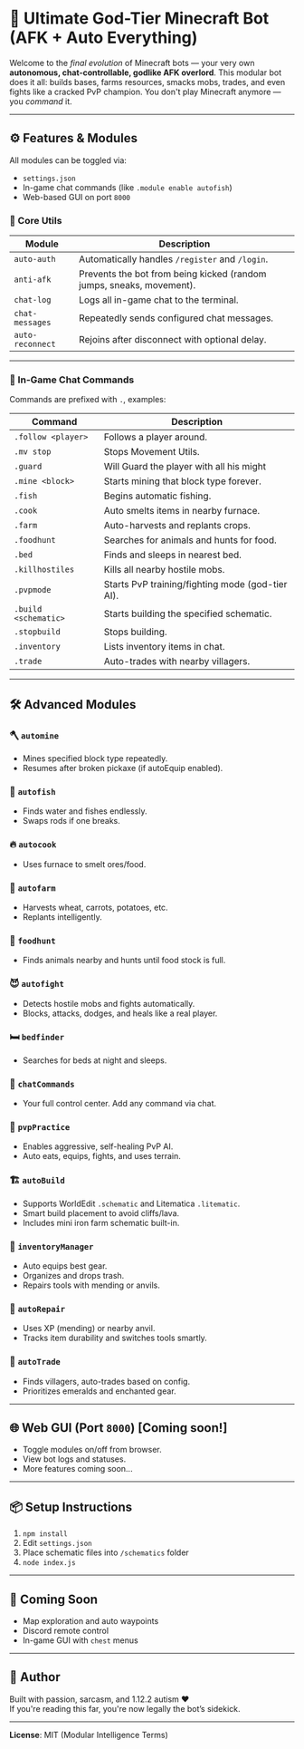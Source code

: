 # 🧠 Ultimate God-Tier Minecraft Bot (AFK + Auto Everything)

Welcome to the *final evolution* of Minecraft bots — your very own **autonomous, chat-controllable, godlike AFK overlord**. This modular bot does it all: builds bases, farms resources, smacks mobs, trades, and even fights like a cracked PvP champion. You don't play Minecraft anymore — you *command* it.

---

## ⚙️ Features & Modules

All modules can be toggled via:
- `settings.json`
- In-game chat commands (like `.module enable autofish`)
- Web-based GUI on port `8000`

### 🧼 Core Utils

| Module         | Description |
|----------------|-------------|
| `auto-auth`    | Automatically handles `/register` and `/login`. |
| `anti-afk`     | Prevents the bot from being kicked (random jumps, sneaks, movement). |
| `chat-log`     | Logs all in-game chat to the terminal. |
| `chat-messages`| Repeatedly sends configured chat messages. |
| `auto-reconnect`| Rejoins after disconnect with optional delay. |

---

### 💬 In-Game Chat Commands

Commands are prefixed with `.`, examples:

| Command | Description |
|---------|-------------|
| `.follow <player>` | Follows a player around. |
| `.mv stop` | Stops Movement Utils. |
| `.guard` | Will Guard the player with all his might|
| `.mine <block>` | Starts mining that block type forever. |
| `.fish` | Begins automatic fishing. |
| `.cook` | Auto smelts items in nearby furnace. |
| `.farm` | Auto-harvests and replants crops. |
| `.foodhunt` | Searches for animals and hunts for food. |
| `.bed` | Finds and sleeps in nearest bed. |
| `.killhostiles` | Kills all nearby hostile mobs. |
| `.pvpmode` | Starts PvP training/fighting mode (god-tier AI). |
| `.build <schematic>` | Starts building the specified schematic. |
| `.stopbuild` | Stops building. |
| `.inventory` | Lists inventory items in chat. |
| `.trade` | Auto-trades with nearby villagers. |

---

## 🛠️ Advanced Modules

### 🪓 `automine`
- Mines specified block type repeatedly.
- Resumes after broken pickaxe (if autoEquip enabled).

### 🎣 `autofish`
- Finds water and fishes endlessly.
- Swaps rods if one breaks.

### 🔥 `autocook`
- Uses furnace to smelt ores/food.

### 🌾 `autofarm`
- Harvests wheat, carrots, potatoes, etc.
- Replants intelligently.

### 🥩 `foodhunt`
- Finds animals nearby and hunts until food stock is full.

### 😈 `autofight`
- Detects hostile mobs and fights automatically.
- Blocks, attacks, dodges, and heals like a real player.

### 🛏️ `bedfinder`
- Searches for beds at night and sleeps.

### 💬 `chatCommands`
- Your full control center. Add any command via chat.

### 💪 `pvpPractice`
- Enables aggressive, self-healing PvP AI.
- Auto eats, equips, fights, and uses terrain.

### 🏗️ `autoBuild`
- Supports WorldEdit `.schematic` and Litematica `.litematic`.
- Smart build placement to avoid cliffs/lava.
- Includes mini iron farm schematic built-in.

### 🧰 `inventoryManager`
- Auto equips best gear.
- Organizes and drops trash.
- Repairs tools with mending or anvils.

### 🔧 `autoRepair`
- Uses XP (mending) or nearby anvil.
- Tracks item durability and switches tools smartly.

### 🧙 `autoTrade`
- Finds villagers, auto-trades based on config.
- Prioritizes emeralds and enchanted gear.

---

## 🌐 Web GUI (Port `8000`) [Coming soon!]

- Toggle modules on/off from browser.
- View bot logs and statuses.
- More features coming soon...

---

## 📦 Setup Instructions

1. `npm install`  
2. Edit `settings.json`  
3. Place schematic files into `/schematics` folder  
4. `node index.js`

---

## 👀 Coming Soon

- Map exploration and auto waypoints
- Discord remote control
- In-game GUI with `chest` menus

---

## 👑 Author

Built with passion, sarcasm, and 1.12.2 autism ❤️  
If you're reading this far, you're now legally the bot’s sidekick.

---

**License**: MIT (Modular Intelligence Terms)